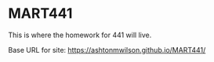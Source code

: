 # MART441
This is where the homework for 441 will live.

Base URL for site:
https://ashtonmwilson.github.io/MART441/
